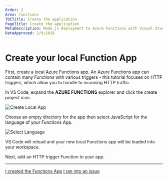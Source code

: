 ```yaml
---
Order: 2
Area: functions
TOCTitle: Create the application
PageTitle: Create the application
MetaDescription: Node.js Deployment to Azure Functions with Visual Studio Code
DateApproved: 2/9/2018
---
```

# Create your local Function App

First, create a local Azure Functions app. An Azure Functions app can contain many Functions with various triggers - this tutorial focuses on HTTP triggers, which allow you to handle to incoming HTTP traffic.

In VS Code, expand the **AZURE FUNCTIONS** explorer and click the create project icon.

![Create Local App](images/functions-extension/create-function-app-project.png)

Choose an empty directory for the app then select JavaScript for the language of your Functions App.

![Select Language](images/functions-extension/create-function-app-project-language.png)

VS Code will reload and your new local Functions app will be loaded into your workspace.

Next, add an HTTP trigger Function to your app.

----

<a class="tutorial-next-btn" href="/tutorials/functions-extension/create-function">I created the Functions App</a> <a class="tutorial-feedback-btn" onclick="reportIssue('node-deployment-azurefunctions', 'create-app')" href="javascript:void(0)">I ran into an issue</a>
